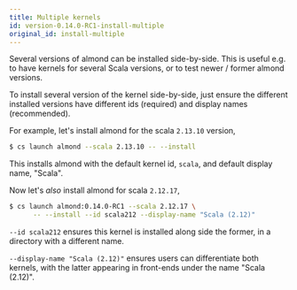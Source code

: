 ```yaml
---
title: Multiple kernels
id: version-0.14.0-RC1-install-multiple
original_id: install-multiple
---
```


Several versions of almond can be installed side-by-side. This is useful e.g. to have kernels
for several Scala versions, or to test newer / former almond versions.

To install several version of the kernel side-by-side, just ensure the different installed versions
have different ids (required) and display names (recommended).

For example, let's install almond for the scala `2.13.10` version,
```bash
$ cs launch almond --scala 2.13.10 -- --install
```

This installs almond with the default kernel id, `scala`, and default display name, "Scala".

Now let's *also* install almond for scala `2.12.17`,
```bash
$ cs launch almond:0.14.0-RC1 --scala 2.12.17 \
      -- --install --id scala212 --display-name "Scala (2.12)"
```

`--id scala212` ensures this kernel is installed along side the former, in a directory
with a different name.

`--display-name "Scala (2.12)"` ensures users can differentiate both kernels, with the latter
appearing in front-ends under the name "Scala (2.12)".

